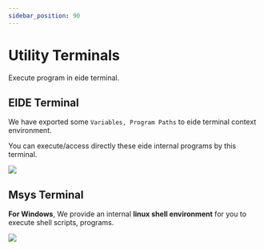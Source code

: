 ```yaml
---
sidebar_position: 90
---
```


# Utility Terminals

Execute program in eide terminal.

## EIDE Terminal

We have exported some `Variables, Program Paths` to eide terminal context environment.

You can execute/access directly these eide internal programs by this terminal.

![](/img/eide_terminal.png)


## Msys Terminal

**For Windows**, We provide an internal **linux shell environment** for you to execute shell scripts, programs.

![](/img/eide_msys_bash.png)

